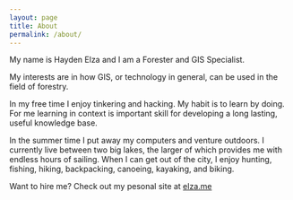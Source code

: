```yaml
---
layout: page
title: About
permalink: /about/
---
```


My name is Hayden Elza and I am a Forester and GIS Specialist. 

My interests are in how GIS, or technology in general, can be used in the field of forestry.

In my free time I enjoy tinkering and hacking. My habit is to learn by doing. For me learning in context is important skill for developing a long lasting, useful knowledge base.

In the summer time I put away my computers and venture outdoors. I currently live between two big lakes, the larger of which provides me with endless hours of sailing. When I can get out of the city, I enjoy hunting, fishing, hiking, backpacking, canoeing, kayaking, and biking.

Want to hire me? Check out my pesonal site at [elza.me](http://www.elza.me)